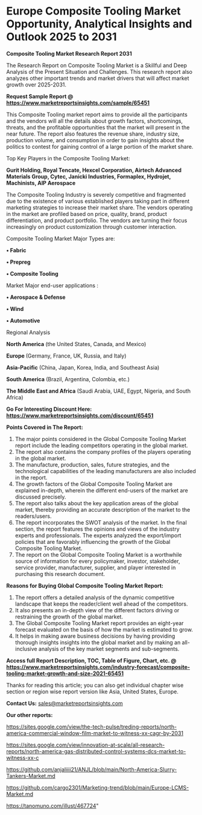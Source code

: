 # Europe Composite Tooling Market Opportunity, Analytical Insights and Outlook 2025 to 2031

<strong>Composite Tooling Market Research Report 2031</strong>

The Research Report on Composite Tooling Market is a Skillful and Deep Analysis of the Present Situation and Challenges. This research report also analyzes other important trends and market drivers that will affect market growth over 2025-2031.

<strong>Request Sample Report @ <a href=https://www.marketreportsinsights.com/sample/65451>https://www.marketreportsinsights.com/sample/65451</a></strong>

This Composite Tooling market report aims to provide all the participants and the vendors will all the details about growth factors, shortcomings, threats, and the profitable opportunities that the market will present in the near future. The report also features the revenue share, industry size, production volume, and consumption in order to gain insights about the politics to contest for gaining control of a large portion of the market share.

Top Key Players in the Composite Tooling Market:

<strong>Gurit Holding, Royal Tencate, Hexcel Corporation, Airtech Advanced Materials Group, Cytec, Janicki Industries, Formaplex, Hydrojet, Machinists, AIP Aerospace</strong>

The Composite Tooling Industry is severely competitive and fragmented due to the existence of various established players taking part in different marketing strategies to increase their market share. The vendors operating in the market are profiled based on price, quality, brand, product differentiation, and product portfolio. The vendors are turning their focus increasingly on product customization through customer interaction.

Composite Tooling Market Major Types are:

<strong>• Fabric

• Prepreg

• Composite Tooling</strong>

Market Major end-user applications :

<strong>• Aerospace & Defense

• Wind

• Automotive</strong>

Regional Analysis

</u><strong><b>North America</b></strong> (the United States, Canada, and Mexico)

<strong><b>Europe </b></strong>(Germany, France, UK, Russia, and Italy)

<strong><b>Asia-Pacific</b></strong> (China, Japan, Korea, India, and Southeast Asia)

<strong><b>South America</b></strong> (Brazil, Argentina, Colombia, etc.)

<strong><b>The Middle East and Africa</b></strong> (Saudi Arabia, UAE, Egypt, Nigeria, and South Africa)

<strong>Go For Interesting Discount Here: <a href=https://www.marketreportsinsights.com/discount/65451>https://www.marketreportsinsights.com/discount/65451</a></strong>

<strong>Points Covered in The Report:</strong>
<ol>
  <li>The major points considered in the Global Composite Tooling Market report include the leading competitors operating in the global market.</li>
  <li>The report also contains the company profiles of the players operating in the global market.</li>
  <li>The manufacture, production, sales, future strategies, and the technological capabilities of the leading manufacturers are also included in the report.</li>
  <li>The growth factors of the Global Composite Tooling Market are explained in-depth, wherein the different end-users of the market are discussed precisely.</li>
  <li>The report also talks about the key application areas of the global market, thereby providing an accurate description of the market to the readers/users.</li>
  <li>The report incorporates the SWOT analysis of the market. In the final section, the report features the opinions and views of the industry experts and professionals. The experts analyzed the export/import policies that are favorably influencing the growth of the Global Composite Tooling Market.</li>
  <li>The report on the Global Composite Tooling Market is a worthwhile source of information for every policymaker, investor, stakeholder, service provider, manufacturer, supplier, and player interested in purchasing this research document.</li>
</ol>
<strong>Reasons for Buying Global Composite Tooling Market Report:</strong>

<ol>
  <li>The report offers a detailed analysis of the dynamic competitive landscape that keeps the reader/client well ahead of the competitors.</li>
  <li>It also presents an in-depth view of the different factors driving or restraining the growth of the global market.</li>
  <li>The Global Composite Tooling Market report provides an eight-year forecast evaluated on the basis of how the market is estimated to grow.</li>
  <li>It helps in making aware business decisions by having providing thorough insights insights into the global market and by making an all-inclusive analysis of the key market segments and sub-segments.</li>
</ol>
<strong>Access full Report Description, TOC, Table of Figure, Chart, etc. @ <a href=https://www.marketreportsinsights.com/industry-forecast/composite-tooling-market-growth-and-size-2021-65451>https://www.marketreportsinsights.com/industry-forecast/composite-tooling-market-growth-and-size-2021-65451</a></strong>


Thanks for reading this article; you can also get individual chapter wise section or region wise report version like Asia, United States, Europe.

<strong>Contact Us:</strong>
sales@marketreportsinsights.com

<strong>Our other reports:</strong>

<a href=https://sites.google.com/view/the-tech-pulse/treding-reports/north-america-commercial-window-film-market-to-witness-xx-cagr-by-2031>https://sites.google.com/view/the-tech-pulse/treding-reports/north-america-commercial-window-film-market-to-witness-xx-cagr-by-2031</a>

<a href=https://sites.google.com/view/innovation-at-scale/all-research-reports/north-america-gas-distributed-control-systems-dcs-market-to-witness-xx-c>https://sites.google.com/view/innovation-at-scale/all-research-reports/north-america-gas-distributed-control-systems-dcs-market-to-witness-xx-c</a>

<a href=https://github.com/anjaliiii21/ANJL/blob/main/North-America-Slurry-Tankers-Market.md>https://github.com/anjaliiii21/ANJL/blob/main/North-America-Slurry-Tankers-Market.md</a>

<a href=https://github.com/cargo2301/Marketing-trend/blob/main/Europe-LCMS-Market.md>https://github.com/cargo2301/Marketing-trend/blob/main/Europe-LCMS-Market.md</a>

<a href=https://tanomuno.com/illust/467724>https://tanomuno.com/illust/467724</a>"
